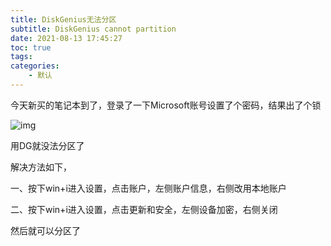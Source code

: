 ```yaml
---
title: DiskGenius无法分区
subtitle: DiskGenius cannot partition
date: 2021-08-13 17:45:27
toc: true
tags: 
categories: 
    - 默认
---
```


今天新买的笔记本到了，登录了一下Microsoft账号设置了个密码，结果出了个锁

![img](https://raw.githubusercontent.com/james-curtis/james-curtis.github.io/static/images/20210813174116155.png)

用DG就没法分区了

解决方法如下，

 一、按下win+i进入设置，点击账户，左侧账户信息，右侧改用本地账户

二、按下win+i进入设置，点击更新和安全，左侧设备加密，右侧关闭

然后就可以分区了